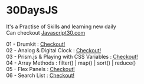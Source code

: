 # 30DaysJS
It's a Practise of Skills and learning new daily\
Can checkout [Javascript30.com](https://javascript30.com/)

01 - Drumkit : [Checkout!](https://js30days-drumkit.netlify.app/)\
02 - Analog & Digital Clock : [Checkout!](https://js30days-analogdigitalclock.netlify.app/)\
03 - Prism.js & Playing with CSS Variables : [Checkout!](https://js30days-prismjs.netlify.app/)\
04 - Array Methods : filter() | map() | sort() | reduce()\
05 - Flex Panels : [Checkout!](https://js30days-fleximages.netlify.app/)\
06 - Search List : [Checkout!](https://js30days-searchlist.netlify.app/)
